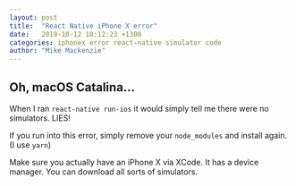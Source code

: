 ```yaml
---
layout: post
title:  "React Native iPhone X error"
date:   2019-10-12 18:12:23 +1300
categories: iphonex error react-native simulator code
author: "Mike Mackenzie"
---
```


## Oh, macOS Catalina… 

When I ran `react-native run-ios` it would simply tell me there were no simulators. LIES! 

If you run into this error, simply remove your `node_modules` and install again. (I use `yarn`)

Make sure you actually have an iPhone X via XCode. It has a device manager. You can download all sorts of simulators.
